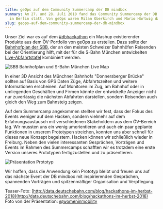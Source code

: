 ```yaml
---
title: geOps auf dem Community Summercamp der DB mindbox
summary: Am 27. und 28. Juli 2018 fand das Community Summercamp der DB mindbox
  in Berlin statt. Von geOps waren Milan Oberkirch und Mario Härtwig dabei.
slug: geops-auf-dem-community-summercamp-der-db-mindbox
---
```

Unser Ziel war es auf dem [#dbhackathon](https://dbmindbox.com/de/db-opendata-hackathons/hackathons/summercamp-2018/) ein Mashup existierender Produkte aus dem ÖV-Portfolio von geOps zu erstellen. Dazu sollte der [Bahnhofplan der SBB](/lösungen/bahnhofpläne), der an den meisten Schweizer Bahnhöfen Reisenden bei der Orientierung hilft, mit der für die S-Bahn München entwickelten [Live-Abfahrtstafel](/sbahnm-live) kombiniert werden.

![SBB Bahnhofplan und S-Bahn München Live Map](/images/blog/geops-auf-dem-community-summercamp-der-db-mindbox/iabp_tralis.png)

In einer 3D Ansicht des Münchner Bahnhofs "Donnersberger Brücke" sollten auf Basis von GPS Daten Züge, Abfahrtszeiten und weitere Informationen erscheinen. Auf Monitoren im Zug, am Bahnhof oder in umliegenden Geschäften und Firmen könnte der entwickelte Anzeiger nicht nur zuverlässig die nächsten Abfahrten darstellen, sondern Reisenden auch gleich den Weg zum Bahnsteig zeigen.

Auf dem Summercamp angekommen stellten wir fest, dass der Fokus des Events weniger auf dem Hacken, sondern vielmehr auf dem Erfahrungsaustausch mit verschiedenen Stakeholdern aus dem ÖV-Bereich lag. Wir mussten uns ein wenig umorientieren und auch ein paar geplante Funktionen in unserem Prototypen streichen, konnten uns aber schnell für dieses neue Konzept begeistern. Hacken können wir schließlich wieder in Freiburg. Neben den vielen interessanten Gesprächen, Vorträgen und Events im Rahmen des Summercamps schafften wir es trotzdem eine erste Version unseres Prototypen fertigzustellen und zu präsentieren.

![Präsentation Prototyp](/images/blog/geops-auf-dem-community-summercamp-der-db-mindbox/mario_db_hackathon_2018_0_0.jpg)

Wir hoffen, dass die Anwendung kein Prototyp bleibt und freuen uns auf das nächste Event der DB mindbox mit inspirierenden Gesprächen, spannenden Vorträgen und spitzenmäßiger Organisation und Verpflegung.

Teaser-Foto: [http://data.deutschebahn.com/blog/hackathons-im-herbst-2018](http://data.deutschebahn.com/blog/hackathons-im-herbst-2018)  
Foto von der Präsentation: [@womeninmobility](https://twitter.com/womeninmobility/status/1023211444077309953)